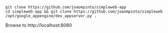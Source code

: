 
    git clone https://github.com/joaompinto/simpleweb-app
    cd simpleweb-app && git clone https://github.com/joaompinto/simpleweb
    /opt/google_appengine/dev_appserver.py .
    
Browse to http://localhost:8080
